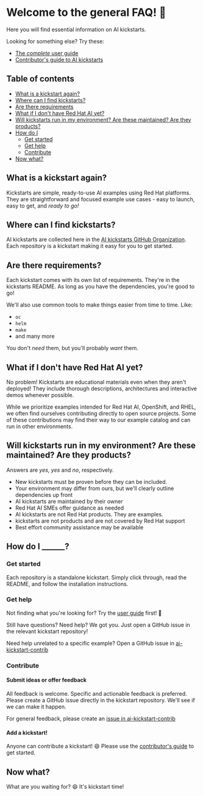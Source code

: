 # Welcome to the general FAQ! :rocket:

Here you will find essential information on AI kickstarts. 

Looking for something else? Try these: 
* [The *complete* user guide](user-guide.md)
* [Contributor's guide to AI kickstarts](CONTRIBUTING.md)

## Table of contents 

* [What is a kickstart again?](#what-is-a-kickstart-again)
* [Where can I find kickstarts?](#where-can-i-find-kickstarts)
* [Are there requirements](#are-there-requirements)
* [What if I don't have Red Hat AI yet?](#what-if-i-dont-have-red-hat-ai-yet)
* [Will kickstarts run in my environment? Are these maintained? Are they products?](#will-kickstarts-run-in-my-environment-are-these-maintained-are-they-products)
* [How do I](#how-do-i-______)
  * [Get started](#get-started)
  * [Get help](#get-help)
  * [Contribute](#contribute)
* [Now what?](#now-what)

## What is a kickstart again? 

Kickstarts are simple, ready-to-use AI examples using Red Hat platforms. 
They are straightforward and focused example use cases - easy to launch, easy to
get, and *ready to go!*

## Where can I find kickstarts? 

AI kickstarts are collected here in the 
[AI kickstarts GitHub Organization](https://github.com/rh-ai-kickstart). 
Each repository is a kickstart making it easy for you to get started.

## Are there requirements? 

Each kickstart comes with its own list of requirements. They're in the
kickstarts README. As long as you have the dependencies, you're good to go! 

We'll also use common tools to make things easier from time to time. Like: 
* `oc`
* `helm` 
* `make` 
* and many more

You don't *need* them, but you'll probably *want* them. 

## What if I don't have Red Hat AI yet? 

No problem! Kickstarts are educational materials even when they aren't
deployed! They include thorough descriptions, architectures and interactive
demos whenever possible. 

While we prioritize examples intended for Red Hat AI, OpenShift, and RHEL, we
often find ourselves contributing directly to open source projects. Some of
these contributions may find their way to our example catalog and can run in
other environments. 

## Will kickstarts run in my environment? Are these maintained? Are they products? 

Answers are *yes*, *yes* and *no*, respectively. 
- New kickstarts must be proven before they can be included.
- Your environment may differ from ours, but we'll clearly outline dependencies
  up front
- AI kickstarts are maintained by their owner
- Red Hat AI SMEs offer guidance as needed
- AI kickstarts are not Red Hat products. They are examples.
- kickstarts are not products and are not covered by Red Hat support 
- Best effort community assistance may be available 

## How do I ______? 

### Get started 

Each repository is a standalone kickstart. Simply click through, read the
README, and follow the installation instructions.

### Get help 

Not finding what you're looking for? Try the 
[user guide](user-guide.md)
first! :closed_book:

Still have questions? Need help? We got you. Just open a GitHub issue in the relevant
kickstart repository!

Need help unrelated to a specific example? Open a GitHub issue in 
[ai-kickstart-contrib](https://github.com/rh-ai-kickstart/ai-kickstart-contrib/issues)

### Contribute

#### Submit ideas or offer feedback

All feedback is welcome. Specific and actionable feedback is preferred. Please
create a GitHub issue directly in the kickstart repository. We'll see if we can
make it happen.

For general feedback, please create an 
[issue in ai-kickstart-contrib](https://github.com/rh-ai-kickstart/ai-kickstart-contrib/issues)

#### Add a kickstart! 

Anyone can contribute a kickstart! :smile: 
Please use the [contributor's guide](CONTRIBUTING.md) to get started. 

## Now what? 

What are you waiting for? :smile: It's kickstart time! 

